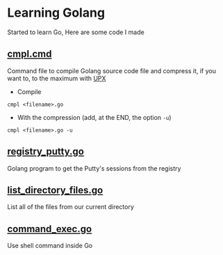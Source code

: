 # Learning Golang
Started to learn Go, Here are some code I made

## [cmpl.cmd](https://github.com/flaith-nycd/learning-golang/blob/master/cmpl.cmd)
Command file to compile Golang source code file and compress it, if you want to, to the maximum with [UPX](https://github.com/upx/upx)

* Compile
```
cmpl <filename>.go
```

* With the compression (add, at the END, the option `-u`)
```
cmpl <filename>.go -u
```

## [registry_putty.go](https://github.com/flaith-nycd/learning-golang/blob/master/registry_putty.go)
Golang program to get the Putty's sessions from the registry

## [list_directory_files.go](https://github.com/flaith-nycd/learning-golang/blob/master/list_directory_files.go)
List all of the files from our current directory

## [command_exec.go](https://github.com/flaith-nycd/learning-golang/blob/master/command_exec.go)
Use shell command inside Go
